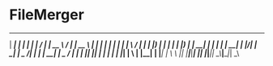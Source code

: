 # FileMerger

  ______ _____ _      ______   __  __ ______ _____   _____ ______ _____  
 |  ____|_   _| |    |  ____| |  \/  |  ____|  __ \ / ____|  ____|  __ \ 
 | |__    | | | |    | |__    | \  / | |__  | |__) | |  __| |__  | |__) |
 |  __|   | | | |    |  __|   | |\/| |  __| |  _  /| | |_ |  __| |  _  / 
 | |     _| |_| |____| |____  | |  | | |____| | \ \| |__| | |____| | \ \ 
 |_|    |_____|______|______| |_|  |_|______|_|  \_\\_____|______|_|  \_\
